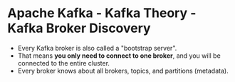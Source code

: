 # Apache Kafka - Kafka Theory - Kafka Broker Discovery

- Every Kafka broker is also called a "bootstrap server".
- That means **you only need to connect to one broker**, and you will be connected to the entire cluster.
- Every broker knows about all brokers, topics, and partitions (metadata).
